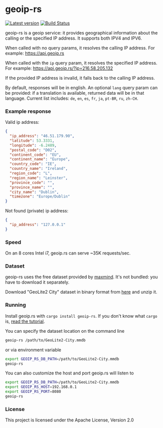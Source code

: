 # geoip-rs

[![Latest version](https://img.shields.io/crates/v/geoip-rs.svg)](https://crates.io/crates/geoip-rs)
[![Build Status](https://travis-ci.org/ffissore/geoip-rs.svg?branch=master)](https://travis-ci.com/ffissore/geoip-rs)

geoip-rs is a geoip service: it provides geographical information about the calling or the specified IP address. It supports both IPV4 and IPV6.

When called with no query params, it resolves the calling IP address. For example: https://api.geoip.rs

When called with the `ip` query param, it resolves the specified IP address. For example: https://api.geoip.rs/?ip=216.58.205.132

If the provided IP address is invalid, it falls back to the calling IP address.

By default, responses will be in english. An optional `lang` query param can be provided: if a translation is available, returned data will be in that language. Current list includes: `de`, `en`, `es`, `fr`, `ja`, `pt-BR`, `ru`, `zh-CH`.

### Example response

Valid ip address:
```json
{
  "ip_address": "46.51.179.90",
  "latitude": 53.3331,
  "longitude": -6.2489,
  "postal_code": "D02",
  "continent_code": "EU",
  "continent_name": "Europe",
  "country_code": "IE",
  "country_name": "Ireland",
  "region_code": "L",
  "region_name": "Leinster",
  "province_code": "",
  "province_name": "",
  "city_name": "Dublin",
  "timezone": "Europe/Dublin"
}
```

Not found (private) ip address:
```json
{
  "ip_address": "127.0.0.1"
}
```

### Speed

On an 8 cores Intel i7, geoip.rs can serve ~35K requests/sec.
 
### Dataset

geoip-rs uses the free dataset provided by [maxmind](https://www.maxmind.com). It's not bundled: you have to download it separately.

Download "GeoLite2 City" dataset in binary format from [here](https://dev.maxmind.com/geoip/geoip2/geolite2/#Downloads) and unzip it.

### Running

Install geoip.rs with `cargo install geoip-rs`. If you don't know what `cargo` is, [read the tutorial](https://doc.rust-lang.org/cargo/getting-started/installation.html). 

You can specify the dataset location on the command line
```bash
geoip-rs /path/to/GeoLite2-City.mmdb
```
or via environment variable
```bash
export GEOIP_RS_DB_PATH=/path/to/GeoLite2-City.mmdb
geoip-rs
```

You can also customize the host and port geoip.rs will listen to
```bash
export GEOIP_RS_DB_PATH=/path/to/GeoLite2-City.mmdb
export GEOIP_RS_HOST=192.168.0.1
export GEOIP_RS_PORT=8080
geoip-rs
```

### License

This project is licensed under the Apache License, Version 2.0
